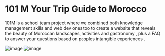 # 101 M Your Trip Guide to Morocco
 101M is a school team project where we combined both knowledge management skills and web dev ones too to create a website that reveals the beauty of Moroccan landscapes, activities and gastronomy , plus a FAQ to answer your questions based on peoples intangible experiences .


![image](https://github.com/user-attachments/assets/58560f38-6523-456c-ba9f-94c9d5fe93e8)
![image](https://github.com/Nouha004/101M-KnowledgeBase/blob/master/food.png)
